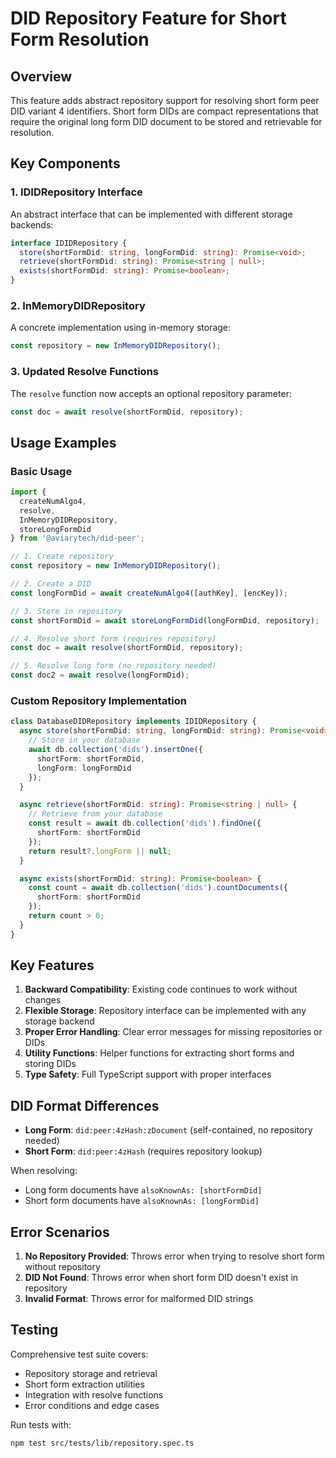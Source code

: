 # DID Repository Feature for Short Form Resolution

## Overview

This feature adds abstract repository support for resolving short form peer DID variant 4 identifiers. Short form DIDs are compact representations that require the original long form DID document to be stored and retrievable for resolution.

## Key Components

### 1. IDIDRepository Interface

An abstract interface that can be implemented with different storage backends:

```typescript
interface IDIDRepository {
  store(shortFormDid: string, longFormDid: string): Promise<void>;
  retrieve(shortFormDid: string): Promise<string | null>;
  exists(shortFormDid: string): Promise<boolean>;
}
```

### 2. InMemoryDIDRepository

A concrete implementation using in-memory storage:

```typescript
const repository = new InMemoryDIDRepository();
```

### 3. Updated Resolve Functions

The `resolve` function now accepts an optional repository parameter:

```typescript
const doc = await resolve(shortFormDid, repository);
```

## Usage Examples

### Basic Usage

```typescript
import { 
  createNumAlgo4, 
  resolve, 
  InMemoryDIDRepository, 
  storeLongFormDid 
} from '@aviarytech/did-peer';

// 1. Create repository
const repository = new InMemoryDIDRepository();

// 2. Create a DID
const longFormDid = await createNumAlgo4([authKey], [encKey]);

// 3. Store in repository
const shortFormDid = await storeLongFormDid(longFormDid, repository);

// 4. Resolve short form (requires repository)
const doc = await resolve(shortFormDid, repository);

// 5. Resolve long form (no repository needed)
const doc2 = await resolve(longFormDid);
```

### Custom Repository Implementation

```typescript
class DatabaseDIDRepository implements IDIDRepository {
  async store(shortFormDid: string, longFormDid: string): Promise<void> {
    // Store in your database
    await db.collection('dids').insertOne({ 
      shortForm: shortFormDid, 
      longForm: longFormDid 
    });
  }

  async retrieve(shortFormDid: string): Promise<string | null> {
    // Retrieve from your database
    const result = await db.collection('dids').findOne({ 
      shortForm: shortFormDid 
    });
    return result?.longForm || null;
  }

  async exists(shortFormDid: string): Promise<boolean> {
    const count = await db.collection('dids').countDocuments({ 
      shortForm: shortFormDid 
    });
    return count > 0;
  }
}
```

## Key Features

1. **Backward Compatibility**: Existing code continues to work without changes
2. **Flexible Storage**: Repository interface can be implemented with any storage backend
3. **Proper Error Handling**: Clear error messages for missing repositories or DIDs
4. **Utility Functions**: Helper functions for extracting short forms and storing DIDs
5. **Type Safety**: Full TypeScript support with proper interfaces

## DID Format Differences

- **Long Form**: `did:peer:4zHash:zDocument` (self-contained, no repository needed)
- **Short Form**: `did:peer:4zHash` (requires repository lookup)

When resolving:
- Long form documents have `alsoKnownAs: [shortFormDid]`
- Short form documents have `alsoKnownAs: [longFormDid]`

## Error Scenarios

1. **No Repository Provided**: Throws error when trying to resolve short form without repository
2. **DID Not Found**: Throws error when short form DID doesn't exist in repository
3. **Invalid Format**: Throws error for malformed DID strings

## Testing

Comprehensive test suite covers:
- Repository storage and retrieval
- Short form extraction utilities
- Integration with resolve functions
- Error conditions and edge cases

Run tests with:
```bash
npm test src/tests/lib/repository.spec.ts
```
